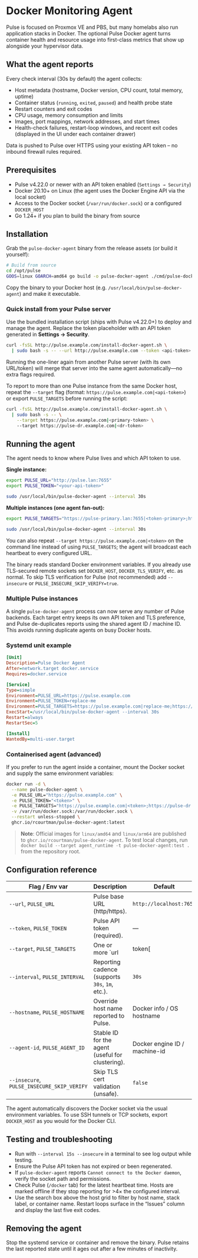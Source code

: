 # Docker Monitoring Agent

Pulse is focused on Proxmox VE and PBS, but many homelabs also run application stacks in Docker. The optional Pulse Docker agent turns container health and resource usage into first-class metrics that show up alongside your hypervisor data.

## What the agent reports

Every check interval (30s by default) the agent collects:

- Host metadata (hostname, Docker version, CPU count, total memory, uptime)
- Container status (`running`, `exited`, `paused`) and health probe state
- Restart counters and exit codes
- CPU usage, memory consumption and limits
- Images, port mappings, network addresses, and start times
- Health-check failures, restart-loop windows, and recent exit codes (displayed in the UI under each container drawer)

Data is pushed to Pulse over HTTPS using your existing API token – no inbound firewall rules required.

## Prerequisites

- Pulse v4.22.0 or newer with an API token enabled (`Settings → Security`)
- Docker 20.10+ on Linux (the agent uses the Docker Engine API via the local socket)
- Access to the Docker socket (`/var/run/docker.sock`) or a configured `DOCKER_HOST`
- Go 1.24+ if you plan to build the binary from source

## Installation

Grab the `pulse-docker-agent` binary from the release assets (or build it yourself):

```bash
# Build from source
cd /opt/pulse
GOOS=linux GOARCH=amd64 go build -o pulse-docker-agent ./cmd/pulse-docker-agent
```

Copy the binary to your Docker host (e.g. `/usr/local/bin/pulse-docker-agent`) and make it executable.

### Quick install from your Pulse server

Use the bundled installation script (ships with Pulse v4.22.0+) to deploy and manage the agent. Replace the token placeholder with an API token generated in **Settings → Security**.

```bash
curl -fsSL http://pulse.example.com/install-docker-agent.sh \
  | sudo bash -s -- --url http://pulse.example.com --token <api-token>
```

Running the one-liner again from another Pulse server (with its own URL/token) will merge that server into the same agent automatically—no extra flags required.

To report to more than one Pulse instance from the same Docker host, repeat the `--target` flag (format: `https://pulse.example.com|<api-token>`) or export `PULSE_TARGETS` before running the script:

```bash
curl -fsSL http://pulse.example.com/install-docker-agent.sh \
  | sudo bash -s -- \
    --target https://pulse.example.com|<primary-token> \
    --target https://pulse-dr.example.com|<dr-token>
```

## Running the agent

The agent needs to know where Pulse lives and which API token to use.

**Single instance:**

```bash
export PULSE_URL="http://pulse.lan:7655"
export PULSE_TOKEN="<your-api-token>"

sudo /usr/local/bin/pulse-docker-agent --interval 30s
```

**Multiple instances (one agent fan-out):**

```bash
export PULSE_TARGETS="https://pulse-primary.lan:7655|<token-primary>;https://pulse-dr.lan:7655|<token-dr>"

sudo /usr/local/bin/pulse-docker-agent --interval 30s
```

You can also repeat `--target https://pulse.example.com|<token>` on the command line instead of using `PULSE_TARGETS`; the agent will broadcast each heartbeat to every configured URL.

The binary reads standard Docker environment variables. If you already use TLS-secured remote sockets set `DOCKER_HOST`, `DOCKER_TLS_VERIFY`, etc. as normal. To skip TLS verification for Pulse (not recommended) add `--insecure` or `PULSE_INSECURE_SKIP_VERIFY=true`.

### Multiple Pulse instances

A single `pulse-docker-agent` process can now serve any number of Pulse backends. Each target entry keeps its own API token and TLS preference, and Pulse de-duplicates reports using the shared agent ID / machine ID. This avoids running duplicate agents on busy Docker hosts.

### Systemd unit example

```ini
[Unit]
Description=Pulse Docker Agent
After=network.target docker.service
Requires=docker.service

[Service]
Type=simple
Environment=PULSE_URL=https://pulse.example.com
Environment=PULSE_TOKEN=replace-me
Environment=PULSE_TARGETS=https://pulse.example.com|replace-me;https://pulse-dr.example.com|replace-me-dr
ExecStart=/usr/local/bin/pulse-docker-agent --interval 30s
Restart=always
RestartSec=5

[Install]
WantedBy=multi-user.target
```

### Containerised agent (advanced)

If you prefer to run the agent inside a container, mount the Docker socket and supply the same environment variables:

```bash
docker run -d \
  --name pulse-docker-agent \
  -e PULSE_URL="https://pulse.example.com" \
  -e PULSE_TOKEN="<token>" \
  -e PULSE_TARGETS="https://pulse.example.com|<token>;https://pulse-dr.example.com|<token-dr>" \
  -v /var/run/docker.sock:/var/run/docker.sock \
  --restart unless-stopped \
  ghcr.io/rcourtman/pulse-docker-agent:latest
```

> **Note**: Official images for `linux/amd64` and `linux/arm64` are published to `ghcr.io/rcourtman/pulse-docker-agent`. To test local changes, run `docker build --target agent_runtime -t pulse-docker-agent:test .` from the repository root.

## Configuration reference

| Flag / Env var          | Description                                               | Default         |
| ----------------------- | --------------------------------------------------------- | --------------- |
| `--url`, `PULSE_URL`    | Pulse base URL (http/https).                              | `http://localhost:7655` |
| `--token`, `PULSE_TOKEN`| Pulse API token (required).                               | —               |
| `--target`, `PULSE_TARGETS` | One or more `url|token[|insecure]` entries to fan-out reports to multiple Pulse servers. Separate entries with `;` or repeat the flag. | — |
| `--interval`, `PULSE_INTERVAL` | Reporting cadence (supports `30s`, `1m`, etc.).     | `30s`           |
| `--hostname`, `PULSE_HOSTNAME` | Override host name reported to Pulse.              | Docker info / OS hostname |
| `--agent-id`, `PULSE_AGENT_ID` | Stable ID for the agent (useful for clustering).   | Docker engine ID / machine-id |
| `--insecure`, `PULSE_INSECURE_SKIP_VERIFY` | Skip TLS cert validation (unsafe).     | `false`         |

The agent automatically discovers the Docker socket via the usual environment variables. To use SSH tunnels or TCP sockets, export `DOCKER_HOST` as you would for the Docker CLI.

## Testing and troubleshooting

- Run with `--interval 15s --insecure` in a terminal to see log output while testing.
- Ensure the Pulse API token has not expired or been regenerated.
- If `pulse-docker-agent` reports `Cannot connect to the Docker daemon`, verify the socket path and permissions.
- Check Pulse (`/docker` tab) for the latest heartbeat time. Hosts are marked offline if they stop reporting for >4× the configured interval.
- Use the search box above the host grid to filter by host name, stack label, or container name. Restart loops surface in the “Issues” column and display the last five exit codes.

## Removing the agent

Stop the systemd service or container and remove the binary. Pulse retains the last reported state until it ages out after a few minutes of inactivity.
